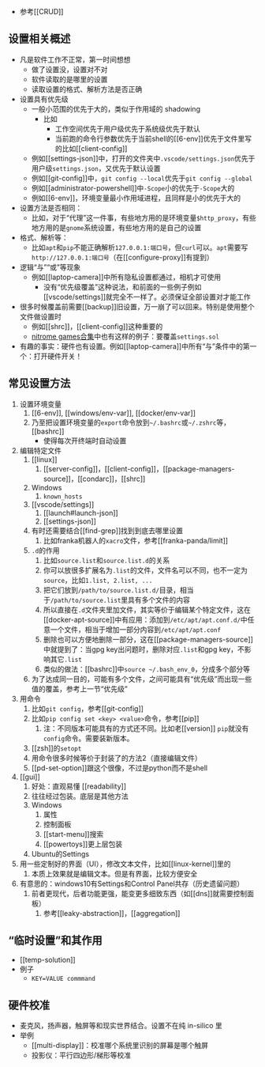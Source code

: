 - 参考[[CRUD]]
## 设置相关概述
- 凡是软件工作不正常，第一时间想想
  - 做了设置没，设置对不对
  - 软件读取的是哪里的设置
  - 读取设置的格式、解析方法是否正确
- 设置具有优先级
  - 一般小范围的优先于大的，类似于作用域的 shadowing
     - 比如
       - 工作空间优先于用户级优先于系统级优先于默认
       - 当前跑的命令行参数优先于当前shell的[[6-env]]优先于文件里写的比如[[client-config]]
  - 例如[[settings-json]]中，打开的文件夹中`.vscode/settings.json`优先于用户级`settings.json`，又优先于默认设置
  - 例如[[git-config]]中，`git config --local`优先于`git config --global`
  - 例如[[administrator-powershell]]中`-Scope`小的优先于`-Scope`大的
  - 例如[[6-env]]，环境变量最小作用域进程，且同样是小的优先于大的
- 设置方法是否相同：
  - 比如，对于“代理”这一件事，有些地方用的是环境变量`$http_proxy`，有些地方用的是`gnome`系统设置，有些地方用的是自己的设置
- 格式、解析等：
  - 比如`apt`和`pip`不能正确解析`127.0.0.1:端口号`，但`curl`可以。`apt`需要写`http://127.0.0.1:端口号`（在[[configure-proxy]]有提到）
- 逻辑“与”“或”等现象
  - 例如[[laptop-camera]]中所有隐私设置都通过，相机才可使用
    - 没有“优先级覆盖”这种说法，和前面的一些例子例如[[vscode/settings]]就完全不一样了。必须保证全部设置对才能工作
- 很多时候覆盖前需要[[backup]]旧设置，万一崩了可以回来。特别是使用整个文件做设置时
  - 例如[[shrc]]，[[client-config]]这种重要的
  - [nitrome games合集](https://archive.org/details/all_nitrome_games)中也有这样的例子：要覆盖`settings.sol`
- 有趣的事实：硬件也有设置。例如[[laptop-camera]]中所有“与”条件中的第一个：打开硬件开关！
## 常见设置方法
1. 设置环境变量
   1. [[6-env]], [[windows/env-var]], [[docker/env-var]]
   2. 乃至把设置环境变量的`export`命令放到`~/.bashrc`或`~/.zshrc`等，[[bashrc]]
      - 使得每次开终端时自动设置
2. 编辑特定文件
   1. [[linux]]
      1. [[server-config]]，[[client-config]]，[[package-managers-source]]，[[condarc]]，[[shrc]]
   2. Windows
      1. `known_hosts`
   3. [[vscode/settings]]
      1. [[launch#launch-json]]
      2. [[settings-json]]
   4. 有时还需要结合[[find-grep]]找到到底去哪里设置
      1. 比如franka机器人的`xacro`文件，参考[[franka-panda/limit]]
   5. `.d`的作用
      1. 比如`source.list`和`source.list.d`的关系
      2. 你可以放很多扩展名为`.list`的文件，文件名可以不同，也不一定为`source`，比如`1.list, 2.list, ...`
      3. 把它们放到`/path/to/source.list.d/`目录，相当于`/path/to/source.list`里具有多个文件的内容
      4. 所以直接在`.d`文件夹里加文件，其实等价于编辑某个特定文件，这在[[docker-apt-source]]中有应用：添加到`/etc/apt/apt.conf.d/`中任意一个文件，相当于增加一部分内容到`/etc/apt/apt.conf`
      5. 删除也可以方便地删除一部分，这在[[package-managers-source]]中就提到了：当gpg key出问题时，删除对应`.list`和gpg key，不影响其它`.list`
      6. 类似的做法：[[bashrc]]中`source ~/.bash_env_0`，分成多个部分等
   6. 为了达成同一目的，可能有多个文件，之间可能具有“优先级”而出现一些值的覆盖，参考上一节“优先级”
3. 用命令
   1. 比如`git config`，参考[[git-config]]
   2. 比如`pip config set <key> <value>`命令，参考[[pip]]
      1. 注：不同版本可能具有的方式还不同。比如老[[version]] `pip`就没有`config`命令。需要装新版本。
   3. [[zsh]]的`setopt`
   4. 用命令很多时候等价于封装了的方法2（直接编辑文件）
   5. [[pd-set-option]]跟这个很像，不过是python而不是shell
4. [[gui]]
   1. 好处：直观易懂 [[readability]]
   2. 往往经过包装。底层是其他方法
   3. Windows
      1. 属性
      2. 控制面板
      3. [[start-menu]]搜索
      4. [[powertoys]]更上层包装
   4. Ubuntu的Settings
5. 用一些定制好的界面（UI），修改文本文件，比如[[linux-kernel]]里的
   1. 本质上效果就是编辑文本。但是有界面，比较方便安全
6. 有意思的：windows10有Settings和Control Panel共存（历史遗留问题）
   1. 前者更现代，后者功能更强，能变更多细致东西（如[[dns]]就需要控制面板）
      1. 参考[[leaky-abstraction]]，[[aggregation]]
## “临时设置”和其作用
- [[temp-solution]]
- 例子
  - `KEY=VALUE commmand`
## 硬件校准
- 麦克风，扬声器，触屏等和现实世界结合。设置不在纯 in-silico 里
- 举例
  - [[multi-display]]：校准哪个系统里识别的屏幕是哪个触屏
  - 投影仪：平行四边形/梯形等校准